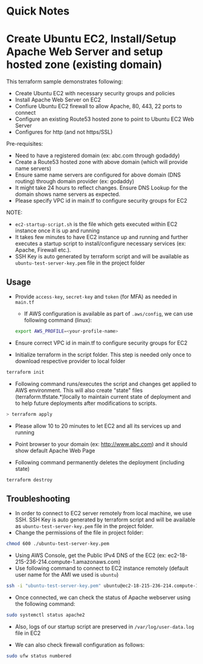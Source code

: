 # Quick Notes

# Create Ubuntu EC2, Install/Setup Apache Web Server and setup hosted zone (existing domain)

This terraform sample demonstrates following:

- Create Ubuntu EC2 with necessary security groups and policies
- Install Apache Web Server on EC2
- Confiure Ubuntu EC2 firewall to allow Apache, 80, 443, 22 ports to connect
- Configure an existing Route53 hosted zone to point to Ubuntu EC2 Web Server
- Configures for http (and not https/SSL)

Pre-requisites:

- Need to have a registered domain (ex: abc.com through godaddy)
- Create a Route53 hosted zone with above domain (which will provide name servers)
- Ensure same name servers are configured for above domain (DNS routing) through domain provider (ex: godaddy)
- It might take 24 hours to reflect changes. Ensure DNS Lookup for the domain shows name servers as expected.
- Please specify VPC id in main.tf to configure security groups for EC2

NOTE:

- `ec2-startup-script.sh` is the file which gets executed within EC2 instance once it is up and running
- It takes few minutes to have EC2 instance up and running and further executes a startup script to install/configure necessary services (ex: Apache, Firewall etc.).
- SSH Key is auto generated by terraform script and will be available as `ubuntu-test-server-key.pem` file in the project folder

## Usage

- Provide `access-key`, `secret-key` and `token` (for MFA) as needed in `main.tf`

  - If AWS configuration is available as part of `.aws/config`, we can use following command (linux):

  ```bash
  export AWS_PROFILE=<your-profile-name>
  ```

- Ensure correct VPC id in main.tf to configure security groups for EC2
- Initialize terraform in the script folder. This step is needed only once to download respective provider to local folder

```bash
terraform init
```

- Following command runs/executes the script and changes get applied to AWS environment. This will also create "state" files (terraform.tfstate.\*)locally to maintain current state of deployment and to help future deployments after modifications to scripts.

```bash
> terraform apply
```

- Please allow 10 to 20 minutes to let EC2 and all its services up and running
- Point browser to your domain (ex: http://www.abc.com) and it should show default Apache Web Page

- Following command permanently deletes the deployment (including state)

```bash
terraform destroy
```

## Troubleshooting

- In order to connect to EC2 server remotely from local machine, we use SSH. SSH Key is auto generated by terraform script and will be available as `ubuntu-test-server-key.pem` file in the project folder.
- Change the permissions of the file in project folder:

```bash
chmod 600 ./ubuntu-test-server-key.pem
```

- Using AWS Console, get the Public IPv4 DNS of the EC2 (ex: ec2-18-215-236-214.compute-1.amazonaws.com)
- Use following command to connect to EC2 instance remotely (default user name for the AMI we used is `ubuntu`)

```bash
ssh -i "ubuntu-test-server-key.pem" ubuntu@ec2-18-215-236-214.compute-1.amazonaws.com
```

- Once connected, we can check the status of Apache webserver using the following command:

```bash
sudo systemctl status apache2
```

- Also, logs of our startup script are preserved in `/var/log/user-data.log` file in EC2

- We can also check firewall configuration as follows:

```bash
sudo ufw status numbered
```
